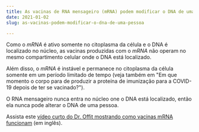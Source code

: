 ```yaml
---
title: As vacinas de RNA mensageiro (mRNA) podem modificar o DNA de uma pessoa?
date: 2021-01-02
slug: as-vacinas-podem-modificar-o-dna-de-uma-pessoa

---
```

Como o _mRNA_ é ativo somente no citoplasma da célula e o DNA é localizado no núcleo, as vacinas produzidas com o _mRNA_ não operam no mesmo compartimento celular onde o DNA está localizado.

Além disso, o _mRNA_ é instável e permanece no citoplasma da célula somente em um período limitado de tempo (veja também em "Em que momento o corpo para de produzir a proteína de imunização para a COVID-19 depois de ter se vacinado?").

O RNA mensageiro nunca entra no núcleo one o DNA está localizado, então ela nunca pode alterar o DNA de uma pessoa.

Assista este [vídeo curto do Dr. Offit mostrando como vacinas mRNA funcionam](https://www.chop.edu/centers-programs/vaccine-education-center/video/how-do-mrna-vaccines-work) (em inglês).